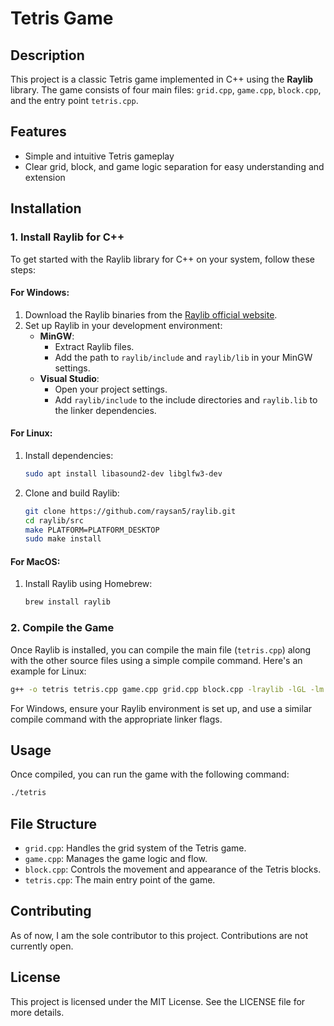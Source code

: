 
# Tetris Game

## Description
This project is a classic Tetris game implemented in C++ using the **Raylib** library. The game consists of four main files: `grid.cpp`, `game.cpp`, `block.cpp`, and the entry point `tetris.cpp`.

## Features
- Simple and intuitive Tetris gameplay
- Clear grid, block, and game logic separation for easy understanding and extension

## Installation

### 1. Install Raylib for C++
To get started with the Raylib library for C++ on your system, follow these steps:

#### For Windows:
1. Download the Raylib binaries from the [Raylib official website](https://www.raylib.com/).
2. Set up Raylib in your development environment:
   - **MinGW**:
     - Extract Raylib files.
     - Add the path to `raylib/include` and `raylib/lib` in your MinGW settings.
   - **Visual Studio**:
     - Open your project settings.
     - Add `raylib/include` to the include directories and `raylib.lib` to the linker dependencies.

#### For Linux:
1. Install dependencies:  
   ```bash
   sudo apt install libasound2-dev libglfw3-dev
   ```
2. Clone and build Raylib:
   ```bash
   git clone https://github.com/raysan5/raylib.git
   cd raylib/src
   make PLATFORM=PLATFORM_DESKTOP
   sudo make install
   ```

#### For MacOS:
1. Install Raylib using Homebrew:
   ```bash
   brew install raylib
   ```

### 2. Compile the Game
Once Raylib is installed, you can compile the main file (`tetris.cpp`) along with the other source files using a simple compile command. Here's an example for Linux:

```bash
g++ -o tetris tetris.cpp game.cpp grid.cpp block.cpp -lraylib -lGL -lm -lpthread -ldl -lrt -lX11
```

For Windows, ensure your Raylib environment is set up, and use a similar compile command with the appropriate linker flags.

## Usage
Once compiled, you can run the game with the following command:

```bash
./tetris
```

## File Structure
- `grid.cpp`: Handles the grid system of the Tetris game.
- `game.cpp`: Manages the game logic and flow.
- `block.cpp`: Controls the movement and appearance of the Tetris blocks.
- `tetris.cpp`: The main entry point of the game.

## Contributing
As of now, I am the sole contributor to this project. Contributions are not currently open.

## License
This project is licensed under the MIT License. See the LICENSE file for more details.
